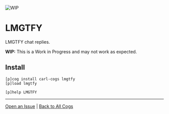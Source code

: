 ![WIP](https://img.shields.io/badge/tag-WIP-orange?logo=git&logoColor=white)
# LMGTFY

LMGTFY chat replies.

**WIP:** This is a Work in Progress and may not work as expected.

## Install

```text
[p]cog install carl-cogs lmgtfy
[p]load lmgtfy

[p]help LMGTFY
```

---
[Open an Issue](https://github.com/smashedr/carl-cogs/issues/new?title=LMGTFY) |
[Back to All Cogs](../README.md#public-cogs)
